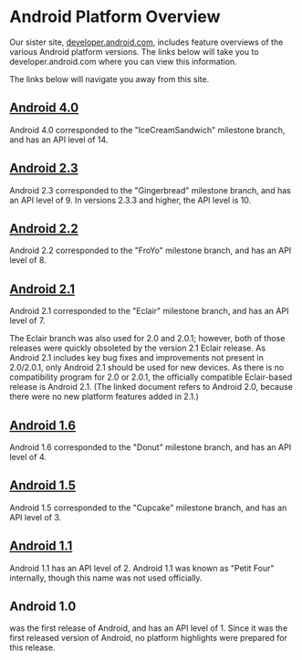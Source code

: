 <!--
   Copyright 2010 The Android Open Source Project 

   Licensed under the Apache License, Version 2.0 (the "License"); 
   you may not use this file except in compliance with the License.
   You may obtain a copy of the License at

       http://www.apache.org/licenses/LICENSE-2.0

   Unless required by applicable law or agreed to in writing, software
   distributed under the License is distributed on an "AS IS" BASIS,
   WITHOUT WARRANTIES OR CONDITIONS OF ANY KIND, either express or implied.
   See the License for the specific language governing permissions and
   limitations under the License.
-->

# Android Platform Overview #

Our sister site, [developer.android.com](http://developer.android.com/), 
includes feature overviews of the various Android platform versions.
The links below will take you to developer.android.com where you can view this
information.

The links below will navigate you away from this site.

## [Android 4.0](http://developer.android.com/sdk/android-4.0-highlights.html) ##

Android 4.0 corresponded to the "IceCreamSandwich" milestone branch, and has an API level of 14.

## [Android 2.3](http://developer.android.com/sdk/android-2.3-highlights.html) ##

Android 2.3 corresponded to the "Gingerbread" milestone branch, and has an API level of 9.
In versions 2.3.3 and higher, the API level is 10.

## [Android 2.2](http://developer.android.com/sdk/android-2.2-highlights.html) ##

Android 2.2 corresponded to the "FroYo" milestone branch, and has an API level of 8.

## [Android 2.1](http://developer.android.com/sdk/android-2.0-highlights.html) ##

Android 2.1 corresponded to the "Eclair" milestone branch, and has an API level of 7.

The Eclair branch was also used for 2.0 and 2.0.1; however, both of those
releases were quickly obsoleted by the version 2.1 Eclair release. As Android
2.1 includes key bug fixes and improvements not present in 2.0/2.0.1, only
Android 2.1 should be used for new devices. As there is no compatibility
program for 2.0 or 2.0.1, the officially compatible Eclair-based release is Android
2.1. (The linked document refers to Android 2.0, because there were
no new platform features added in 2.1.)

## [Android 1.6](http://developer.android.com/sdk/android-1.6-highlights.html) ##

Android 1.6 corresponded to the "Donut" milestone branch, and has an API level of 4.

## [Android 1.5](http://developer.android.com/sdk/android-1.5-highlights.html) ##

Android 1.5 corresponded to the "Cupcake" milestone branch, and has an API
level of 3.

## [Android 1.1](http://developer.android.com/sdk/android-1.1.html) ##

Android 1.1 has an API level of 2. Android 1.1 was known as
"Petit Four" internally, though this name was not used officially.

## Android 1.0 ##

was the first release of Android, and has an API
level of 1. Since it was the first released version of Android, no platform
highlights were prepared for this release.

